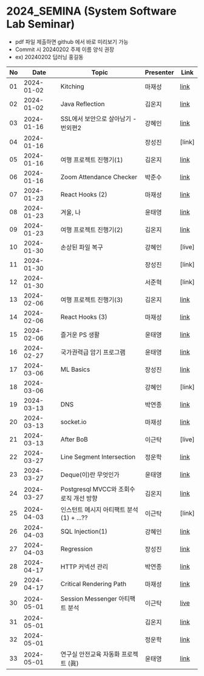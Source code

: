 # 2024_SEMINA (System Software Lab Seminar)
- pdf 파일 제출하면 github 에서 바로 미리보기 가능
- Commit 시 20240202 주제 이름 양식 권장
- ex) 20240202 딥러닝 홍길동

| No |Date|               Topic               |  Presenter  |    Link   |
|----|----------------|------------------------------------|-------------|-----------|
| 01 | 2024-01-02 | Kitching | 마재성 | [link](https://github.com/KITSSL/2024_SEMINA/blob/main/1%EC%9B%94/Kitching.pptx) |
| 02 | 2024-01-02 | Java Reflection | 김온지 | [link](./1월/Java%20Reflection.pdf) |
| 03 | 2024-01-16 | SSL에서 보안으로 살아남기 - 번외편2 | 강혜인 | [link](./1%EC%9B%94/SSL%EC%97%90%EC%84%9C%20%EB%B3%B4%EC%95%88%EC%9C%BC%EB%A1%9C%20%EC%82%B4%EC%95%84%EB%82%A8%EA%B8%B0%20-%20%EB%B2%88%EC%99%B8%ED%8E%B82.pptx) |
| 04 | 2024-01-16 |  | 장성진 | [link] |
| 05 | 2024-01-16 | 여행 프로젝트 진행기(1) | 김온지 | [link](./1월/travel%20project%201.pdf) |
| 06 | 2024-01-16 | Zoom Attendance Checker | 박준수 | [link](https://github.com/KITSSL/2024_SEMINA/blob/aafcf167485a421cb221ce40e75ede8658a51871/1%EC%9B%94/zoom-attendance.pdf) |
| 07 | 2024-01-23 | React Hooks (2) | 마재성 | [link](https://github.com/KITSSL/2024_SEMINA/commit/e9c0df36c5c017e1bf30e86136401e22001ca870) |
| 08 | 2024-01-23 | 겨울, 나 | 윤태영 | [link](https://github.com/KITSSL/2024_SEMINA/blob/main/1%EC%9B%94/%EA%B2%A8%EC%9A%B8%2C%20%EB%82%98.pdf) |
| 09 | 2024-01-23 | 여행 프로젝트 진행기(2) | 김온지 | [link](./1월/여행%20프로젝트%20진행기(2).pdf) |
| 10 | 2024-01-30 | 손상된 파일 복구 | 강혜인 | [live] |
| 11 | 2024-01-30 |  | 장성진 | [link] |
| 12 | 2024-01-30 |  | 서준혁 | [link] |
| 13 | 2024-02-06 | 여행 프로젝트 진행기(3) | 김온지 | [link](2월/여행%20서비스%20진행기(3).pdf) |
| 14 | 2024-02-06 | React Hooks (3) | 마재성 | [link](https://github.com/KITSSL/2024_SEMINA/blob/main/2%EC%9B%94/React%20Hooks(3).pptx) |
| 15 | 2024-02-06 | 즐거운 PS 생활 | 윤태영 | [link](https://github.com/KITSSL/2024_SEMINA/blob/main/2%EC%9B%94/%EC%A6%90%EA%B1%B0%EC%9A%B4%20PS%20%EC%83%9D%ED%99%9C.pdf) |
| 16 | 2024-02-27 | 국가권력급 암기 프로그램 | 윤태영 | [link](https://github.com/KITSSL/2024_SEMINA/blob/main/2%EC%9B%94/%EA%B5%AD%EA%B0%80%EA%B6%8C%EB%A0%A5%EA%B8%89%20%EC%95%94%EA%B8%B0%20%ED%94%84%EB%A1%9C%EA%B7%B8%EB%9E%A8.pdf) |
| 17 | 2024-03-06 | ML Basics | 장성진 | [link](./3%EC%9B%94/240306_%EC%84%B8%EB%AF%B8%EB%82%98-Machine_Learning_Basics.pptx) |
| 18 | 2024-03-06 |  | 강혜인 | [link] |
| 19 | 2024-03-13 | DNS | 박연종 | [link](https://github.com/KITSSL/2024_SEMINA/blob/1d196d3088e2e882fe4084b87ba746a155679c2f/3%EC%9B%94/20240313_DNS.pdf) |
| 20 | 2024-03-13 | socket.io | 마재성 | [link](https://github.com/KITSSL/2024_SEMINA/blob/main/3%EC%9B%94/socket.io.pptx) |
| 21 | 2024-03-13 | After BoB | 이근탁 | [live] |
| 22 | 2024-03-27 | Line Segment Intersection | 정운학 | [link](https://github.com/KITSSL/2024_SEMINA/blob/main/3%EC%9B%94/Line%20Segment%20Intersection.pptx) |
| 23 | 2024-03-27 | Deque(이)란 무엇인가 | 윤태영 | [link](https://github.com/KITSSL/2024_SEMINA/blob/main/3%EC%9B%94/Deque(%EC%9D%B4)%EB%9E%80%20%EB%AC%B4%EC%97%87%EC%9D%B8%EA%B0%80.pdf) |
| 24 | 2024-03-27 | Postgresql MVCC와 조회수 로직 개선 방향 | 김온지 | [link](3월/mvcc.pdf) |
| 25 | 2024-04-03 | 인스턴트 메시지 아티팩트 분석(1) + ...?? | 이근탁 | [link] |
| 26 | 2024-04-03 | SQL Injection(1) | 강혜인 | [link](https://github.com/KITSSL/2024_SEMINA/blob/main/4%EC%9B%94/20240403_%EC%84%B8%EB%AF%B8%EB%82%98.pptx) |
| 27 | 2024-04-03 | Regression | 장성진 | [link](./4%EC%9B%94/240403_%EC%84%B8%EB%AF%B8%EB%82%98.pptx) |
| 28 | 2024-04-17 | HTTP 커넥션 관리 | 박연종 | [link](./4월/20240417-HTTP_커넥션_관리.pdf) |
| 29 | 2024-04-17 | Critical Rendering Path | 마재성 | [link](https://github.com/KITSSL/2024_SEMINA/blob/main/4%EC%9B%94/CRP.pptx)|
| 30 | 2024-05-01 | Session Messenger 아티팩트 분석 | 이근탁 | [live]()|
| 31 | 2024-05-01 |  | 김온지 | [link]()|
| 32 | 2024-05-01 |  | 정운학 | [link]()|
| 33 | 2024-05-01 | 연구실 안전교육 자동화 프로젝트 (眞) | 윤태영 | [link](https://github.com/KITSSL/2024_SEMINA/blob/main/5%EC%9B%94/%EC%97%B0%EA%B5%AC%EC%8B%A4%20%EC%95%88%EC%A0%84%EA%B5%90%EC%9C%A1%20%EC%9E%90%EB%8F%99%ED%99%94%20%ED%94%84%EB%A1%9C%EC%A0%9D%ED%8A%B8%20(%E7%9C%9E).pdf)|
